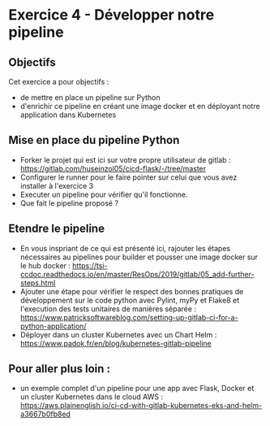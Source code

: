 # Exercice 4 - Développer notre pipeline

## Objectifs
Cet exercice a pour objectifs : 
* de mettre en place un pipeline sur Python
* d'enrichir ce pipeline en créant une image docker et en déployant notre application dans Kubernetes


## Mise en place du pipeline Python
* Forker le projet qui est ici sur votre propre utilisateur de gitlab : https://gitlab.com/huseinzol05/cicd-flask/-/tree/master 
* Configurer le runner pour le faire pointer sur celui que vous avez installer à l'exercice 3
* Executer un pipeline pour vérifier qu'il fonctionne.
* Que fait le pipeline proposé ?


## Etendre le pipeline
* En vous inspriant de ce qui est présenté ici, rajouter les étapes nécessaires au pipelines pour builder et pousser une image docker sur le hub docker : https://tsi-ccdoc.readthedocs.io/en/master/ResOps/2019/gitlab/05_add-further-steps.html 
* Ajouter une étape pour vérifier le respect des bonnes pratiques de développement sur le code python avec Pylint, myPy et Flake8 et l'execution des tests unitaires de manières séparée : https://www.patricksoftwareblog.com/setting-up-gitlab-ci-for-a-python-application/
* Déployer dans un cluster Kubernetes avec un Chart Helm : https://www.padok.fr/en/blog/kubernetes-gitlab-pipeline 

## Pour aller plus loin : 

* un exemple complet d'un pipeline pour une app avec Flask, Docker et un cluster Kubernetes dans le cloud AWS : https://aws.plainenglish.io/ci-cd-with-gitlab-kubernetes-eks-and-helm-a3667b0fb8ed 

